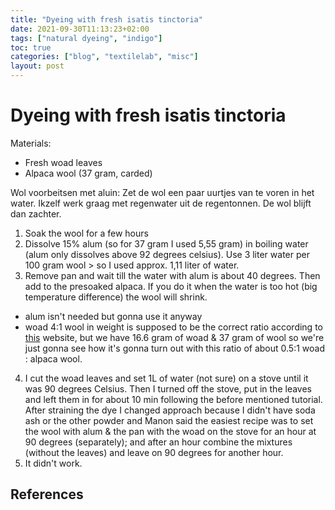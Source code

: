 ```yaml
---
title: "Dyeing with fresh isatis tinctoria"
date: 2021-09-30T11:13:23+02:00
tags: ["natural dyeing", "indigo"]
toc: true
categories: ["blog", "textilelab", "misc"]
layout: post
---
```

# Dyeing with fresh isatis tinctoria
Materials:
- Fresh woad leaves
- Alpaca wool (37 gram, carded)

Wol voorbeitsen met aluin:
Zet de wol een paar uurtjes van te voren in het water. Ikzelf werk graag met regenwater uit de regentonnen. De wol blijft dan zachter.

1. Soak the wool for a few hours
2. Dissolve 15% alum (so for 37 gram I used 5,55 gram) in boiling water (alum only dissolves above 92 degrees celsius). Use 3 liter water per 100 gram wool > so I used approx. 1,11 liter of water. 
3. Remove pan and wait till the water with alum is about 40 degrees. Then add to the presoaked alpaca. If you do it when the water is too hot (big temperature difference) the wool will shrink.
- alum isn't needed but gonna use it anyway
- woad 4:1 wool in weight is supposed to be the correct ratio according to [this](https://wooltribulations.blogspot.com/2013/06/making-woad-dye-from-plant-to-wool.html) website, but we have 16.6 gram of woad & 37 gram of wool so we're just gonna see how it's gonna turn out with this ratio of about 0.5:1 woad : alpaca wool.
4. I cut the woad leaves and set 1L of water (not sure) on a stove until it was 90 degrees Celsius. Then I turned off the stove, put in the leaves and left them in for about 10 min following the before mentioned tutorial. After straining the dye I changed approach because I didn't have soda ash or the other powder and Manon said the easiest recipe was to set the wool with alum & the pan with the woad on the stove for an hour at 90 degrees (separately); and after an hour combine the mixtures (without the leaves) and leave on 90 degrees for another hour.
5. It didn't work.

## References
